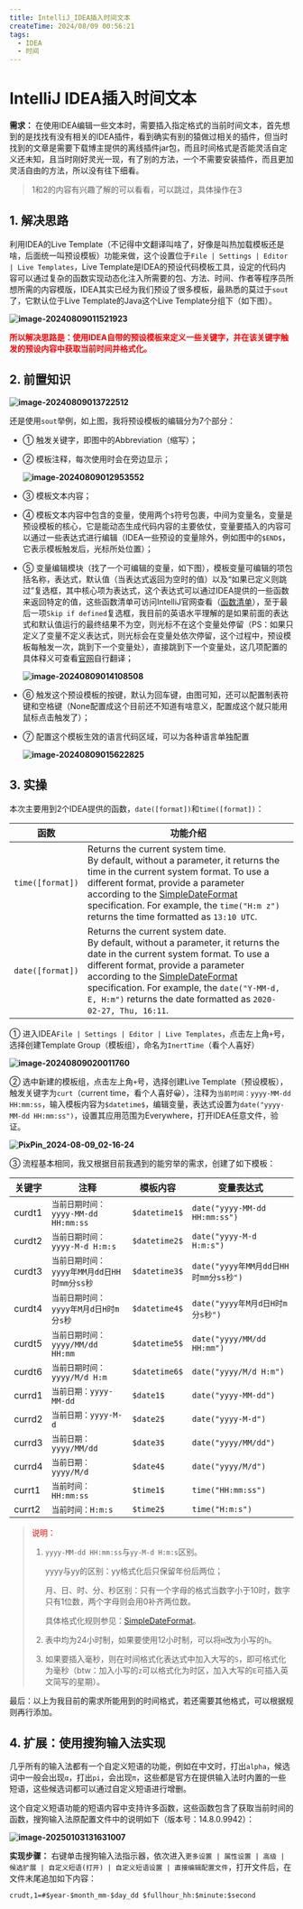 ```yaml
---
title: IntelliJ_IDEA插入时间文本
createTime: 2024/08/09 00:56:21
tags:
  - IDEA
  - 时间
---
```

# IntelliJ IDEA插入时间文本

**需求：** 在使用IDEA编辑一些文本时，需要插入指定格式的当前时间文本，首先想到的是找找有没有相关的IDEA插件，看到确实有别的猿做过相关的插件，但当时找到的文章是需要下载博主提供的离线插件jar包，而且时间格式是否能灵活自定义还未知，且当时刚好灵光一现，有了别的方法，一个不需要安装插件，而且更加灵活自由的方法，所以没有往下细看。

> 1和2的内容有兴趣了解的可以看看，可以跳过，具体操作在3

## 1. 解决思路

利用IDEA的Live Template（不记得中文翻译叫啥了，好像是叫热加载模板还是啥，后面统一叫预设模板）功能来做，这个设置位于`File | Settings | Editor | Live Templates`，Live Template是IDEA的预设代码模板工具，设定的代码内容可以通过复杂的函数实现动态化注入所需要的包、方法、时间、作者等程序员所想所需的内容模版，IDEA其实已经为我们预设了很多模板，最熟悉的莫过于`sout`了，它默认位于Live Template的Java这个Live Template分组下（如下图）。

**![image-20240809011521923](https://gitee.com/triabin/img_bed/raw/master/2024/08/09/53c843caefef525fad229d5c60c0acaf-image-20240809011521923.png)**

**<font color="red">所以解决思路是：使用IDEA自带的预设模板来定义一些关键字，并在该关键字触发的预设内容中获取当前时间并格式化。</font>**

## 2. 前置知识

**![image-20240809013722512](https://gitee.com/triabin/img_bed/raw/master/2024/08/09/9f8ef784947306a454764b4213f7175b-image-20240809013722512.png)**

还是使用`sout`举例，如上图，我将预设模板的编辑分为7个部分：

* ① 触发关键字，即图中的Abbreviation（缩写）；

* ② 模板注释，每次使用时会在旁边显示；

  **![image-20240809012953552](https://gitee.com/triabin/img_bed/raw/master/2024/08/09/91d4e351d9dae9ada8ed719d24909ee7-image-20240809012953552.png)**

* ③ 模板文本内容；

* ④ 模板文本内容中包含的变量，使用两个`$`符号包裹，中间为变量名，变量是预设模板的核心，它是能动态生成代码内容的主要依仗，变量要插入的内容可以通过一些表达式进行编辑（IDEA一些预设的变量除外，例如图中的`$END$`，它表示模板触发后，光标所处位置）；

* ⑤ 变量编辑模块（找了一个可编辑的变量，如下图），模板变量可编辑的项包括名称，表达式，默认值（当表达式返回为空时的值）以及“如果已定义则跳过”复选框，其中核心项为表达式，这个表达式可以通过IDEA提供的一些函数来返回特定的值，这些函数清单可访问IntelliJ官网查看（[函数清单](https://www.jetbrains.com/help/idea/2024.2/edit-template-variables-dialog.html#predefined_functions)），至于最后一项`Skip if defined`复选框，我目前的英语水平理解的是如果前面的表达式和默认值运行的最终结果不为空，则光标不在这个变量处停留（PS：如果只定义了变量不定义表达式，则光标会在变量处依次停留，这个过程中，预设模板每触发一次，跳到下一个变量处），直接跳到下一个变量处，这几项配置的具体释义可查看[官网](https://www.jetbrains.com/help/idea/2024.2/edit-template-variables-dialog.html#controls)自行翻译；

  **![image-20240809014108508](https://gitee.com/triabin/img_bed/raw/master/2024/08/09/6ee0fbeba0db745f5e0092b0d2bbe49f-image-20240809014108508.png)**

* ⑥ 触发这个预设模板的按键，默认为回车键，由图可知，还可以配置制表符键和空格键（None配置成这个目前还不知道有啥意义，配置成这个就只能用鼠标点击触发了）；

* ⑦ 配置这个模板生效的语言代码区域，可以为各种语言单独配置

  **![image-20240809015622825](https://gitee.com/triabin/img_bed/raw/master/2024/08/09/404dcdd6ebb45e6c7e7de82386cb06b2-image-20240809015622825.png)**

## 3. 实操

本次主要用到2个IDEA提供的函数，`date([format])`和`time([format])`：

| 函数             | 功能介绍                                                     |
| ---------------- | ------------------------------------------------------------ |
| `time([format])` | Returns the current system time.<br/>By default, without a parameter, it returns the time in the current system format. To use a different format, provide a parameter according to the [SimpleDateFormat](https://docs.oracle.com/javase/7/docs/api/java/text/SimpleDateFormat.html) specification. For example, the `time("H:m z")` returns the time formatted as `13:10 UTC`. |
| `date([format])` | Returns the current system date.<br/>By default, without a parameter, it returns the date in the current system format. To use a different format, provide a parameter according to the [SimpleDateFormat](https://docs.oracle.com/javase/7/docs/api/java/text/SimpleDateFormat.html) specification. For example, the `date("Y-MM-d, E, H:m")` returns the date formatted as `2020-02-27, Thu, 16:11`. |

① 进入IDEA`File | Settings | Editor | Live Templates`，点击左上角`+`号，选择创建Template Group（模板组），命名为`InertTime`（看个人喜好）

**![image-20240809020011760](https://gitee.com/triabin/img_bed/raw/master/2024/08/09/6a21dee3d4f182910aa53f93a0f2b0f1-image-20240809020011760.png)**

② 选中新建的模板组，点击左上角`+`号，选择创建Live Template（预设模板），触发关键字为`curt`（current time，看个人喜好😀），注释为`当前时间：yyyy-MM-dd HH:mm:ss`，输入模板内容为`$datetime$`，编辑变量，表达式设置为`date("yyyy-MM-dd HH:mm:ss")`，设置其应用范围为Everywhere，打开IDEA任意文件，验证。

**![PixPin_2024-08-09_02-16-24](https://gitee.com/triabin/img_bed/raw/master/2024/08/09/889390a62db1c5d613dbb85eab4d63af-PixPin_2024-08-09_02-16-24.gif)**

③ 流程基本相同，我又根据目前我遇到的能穷举的需求，创建了如下模板：

| 关键字 | 注释                                       | 模板内容      | 变量表达式                           |
| ------ | ------------------------------------------ | ------------- | ------------------------------------ |
| curdt1 | `当前日期时间：yyyy-MM-dd HH:mm:ss`        | `$datetime1$` | `date("yyyy-MM-dd HH:mm:ss")`        |
| curdt2 | `当前日期时间：yyyy-M-d H:m:s`             | `$datetime2$` | `date("yyyy-M-d H:m:s")`             |
| curdt3 | `当前日期时间：yyyy年MM月dd日HH时mm分ss秒` | `$datetime3$` | `date("yyyy年MM月dd日HH时mm分ss秒")` |
| curdt4 | `当前日期时间：yyyy年M月d日H时m分s秒`      | `$datetime4$` | `date("yyyy年M月d日H时m分s秒")`      |
| curdt5 | `当前日期时间：yyyy/MM/dd HH:mm`           | `$datetime5$` | `date("yyyy/MM/dd HH:mm")`           |
| curdt6 | `当前日期时间：yyyy/M/d H:m`               | `$datetime6$` | `date("yyyy/M/d H:m")`               |
| currd1 | `当前日期：yyyy-MM-dd`                     | `$date1$`     | `date("yyyy-MM-dd")`                 |
| currd2 | `当前日期：yyyy-M-d`                       | `$date2$`     | `date("yyyy-M-d")`                   |
| currd3 | `当前日期：yyyy/MM/dd`                     | `$date3$`     | `date("yyyy/MM/dd")`                 |
| currd4 | `当前日期：yyyy/M/d`                       | `$date4$`     | `date("yyyy/M/d")`                   |
| currt1 | `当前时间：HH:mm:ss`                       | `$time1$`     | `time("HH:mm:ss")`                   |
| currt2 | `当前时间：H:m:s`                          | `$time2$`     | `time("H:m:s")`                      |

> <font color="red">说明：</font>
>
> 1. `yyyy-MM-dd HH:mm:ss`与`yy-M-d H:m:s`区别。
>
>    yyyy与yy的区别：yy格式化后只保留年份后两位；
>
>    月、日、时、分、秒区别：只有一个字母的格式当数字小于10时，数字只有1位数，两个字母则会用0补齐两位数。
>
>    具体格式化规则参见：[SimpleDateFormat](https://docs.oracle.com/javase/7/docs/api/java/text/SimpleDateFormat.html)。
>
> 2. 表中均为24小时制，如果要使用12小时制，可以将`H`改为小写的`h`。
>
> 3. 如果要插入毫秒，则在时间格式化表达式中加入大写的`S`，即可格式化为毫秒（btw：加入小写的`z`可以格式化为时区，加入大写的`E`可插入英文简写的星期）。

最后：以上为我目前的需求所能用到的时间格式，若还需要其他格式，可以根据规则再行添加。

## 4. 扩展：使用搜狗输入法实现

几乎所有的输入法都有一个自定义短语的功能，例如在中文时，打出`alpha`，候选词中一般会出现`α`，打出`pi`，会出现`π`，这些都是官方在提供输入法时内置的一些短语，这些候选词都可以通过自定义短语进行增删。

这个自定义短语功能的短语内容中支持许多函数，这些函数包含了获取当前时间的函数，搜狗输入法原配置文件中的说明如下（版本号：14.8.0.9942）：

**![image-20250103131631007](https://gitee.com/triabin/img_bed/raw/master/2025/01/03/64d433957b8655b7d69406e2c04302cc-image-20250103131631007.png)**

**实现步骤：** 右键单击搜狗输入法指示器，依次进入`更多设置 | 属性设置 | 高级 | 候选扩展 | 自定义短语(打开) | 自定义短语设置 | 直接编辑配置文件`，打开文件后，在文件末尾追加如下内容：

```
crudt,1=#$year-$month_mm-$day_dd $fullhour_hh:$minute:$second
```

